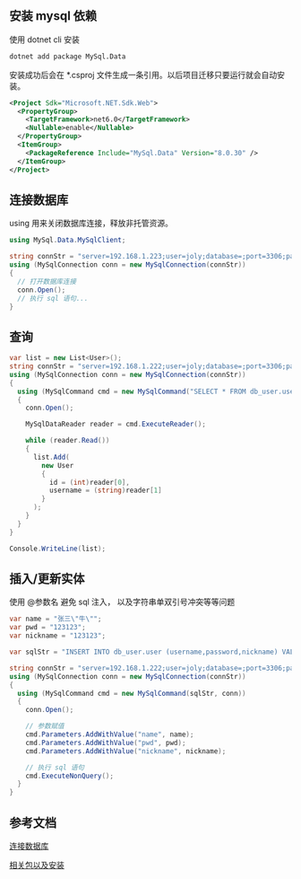 ## 安装 mysql 依赖

使用 dotnet cli 安装

```sh
dotnet add package MySql.Data
```

安装成功后会在 \*.csproj 文件生成一条引用。以后项目迁移只要运行就会自动安装。

```xml {7}
<Project Sdk="Microsoft.NET.Sdk.Web">
  <PropertyGroup>
    <TargetFramework>net6.0</TargetFramework>
    <Nullable>enable</Nullable>
  </PropertyGroup>
  <ItemGroup>
    <PackageReference Include="MySql.Data" Version="8.0.30" />
  </ItemGroup>
</Project>
```

## 连接数据库

using 用来关闭数据库连接，释放非托管资源。

```cs
using MySql.Data.MySqlClient;

string connStr = "server=192.168.1.223;user=joly;database=;port=3306;password=123123";
using (MySqlConnection conn = new MySqlConnection(connStr))
{
  // 打开数据库连接
  conn.Open();
  // 执行 sql 语句...
}
```

## 查询

```cs
var list = new List<User>();
string connStr = "server=192.168.1.222;user=joly;database=;port=3306;password=123123";
using (MySqlConnection conn = new MySqlConnection(connStr))
{
  using (MySqlCommand cmd = new MySqlCommand("SELECT * FROM db_user.user;", conn))
  {
    conn.Open();

    MySqlDataReader reader = cmd.ExecuteReader();

    while (reader.Read())
    {
      list.Add(
        new User
        {
          id = (int)reader[0],
          username = (string)reader[1]
        }
      );
    }
  }
}

Console.WriteLine(list);
```

## 插入/更新实体

使用 @参数名 避免 sql 注入， 以及字符串单双引号冲突等等问题

```cs {5,15-17}
var name = "张三\"牛\"";
var pwd = "123123";
var nickname = "123123";

var sqlStr = "INSERT INTO db_user.user (username,password,nickname) VALUES (@name,@pwd,@nickname);";

string connStr = "server=192.168.1.222;user=joly;database=;port=3306;password=123123";
using (MySqlConnection conn = new MySqlConnection(connStr))
{
  using (MySqlCommand cmd = new MySqlCommand(sqlStr, conn))
  {
    conn.Open();

    // 参数赋值
    cmd.Parameters.AddWithValue("name", name);
    cmd.Parameters.AddWithValue("pwd", pwd);
    cmd.Parameters.AddWithValue("nickname", nickname);

    // 执行 sql 语句
    cmd.ExecuteNonQuery();
  }
}
```

## 参考文档

[连接数据库](https://dev.mysql.com/doc/connector-net/en/connector-net-connections-string.html)

[相关包以及安装](https://dev.mysql.com/doc/connector-net/en/connector-net-installation-binary-nuget.html)

